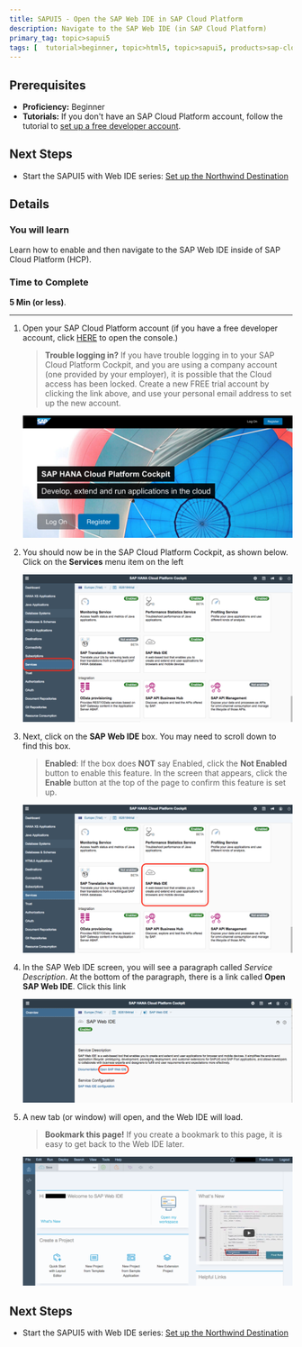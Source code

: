 ```yaml
---
title: SAPUI5 - Open the SAP Web IDE in SAP Cloud Platform
description: Navigate to the SAP Web IDE (in SAP Cloud Platform)
primary_tag: topic>sapui5
tags: [  tutorial>beginner, topic>html5, topic>sapui5, products>sap-cloud-platform ]
---
```

## Prerequisites  
 - **Proficiency:** Beginner
 - **Tutorials:** If you don't have an SAP Cloud Platform account, follow the tutorial to [set up a free developer account](http://www.sap.com/developer/tutorials/hcp-create-trial-account.html).

## Next Steps
 - Start the SAPUI5 with Web IDE series: [Set up the Northwind Destination](https://www.sap.com/developer/tutorials/hcp-create-destination.html)

## Details
### You will learn  
Learn how to enable and then navigate to the SAP Web IDE inside of SAP Cloud Platform (HCP).

### Time to Complete
**5 Min (or less)**.

---

1.  Open your SAP Cloud Platform account (if you have a free developer account, click [HERE](https://account.hanatrial.ondemand.com/) to open the console.)

    >**Trouble logging in?** If you have trouble logging in to your SAP Cloud Platform Cockpit, and you are using a company account (one provided by your employer), it is possible that the Cloud access has been locked.  Create a new FREE trial account by clicking the link above, and use your personal email address to set up the new account.

    ![SAP Cloud Platform Developer Account Login Screen](HCP_login_screen.png)

2.  You should now be in the SAP Cloud Platform Cockpit, as shown below.  Click on the **Services** menu item on the left

    ![SAP Cloud PlatformConsole - services button](services_button.png)

3.  Next, click on the **SAP Web IDE** box.  You may need to scroll down to find this box.

    >**Enabled**: If the box does **NOT** say Enabled, click the **Not Enabled** button to enable this feature.  In the screen that appears, click the **Enable** button at the top of the page to confirm this feature is set up.

    ![SAP Cloud PlatformConsole - services button](web_ide_box.png)

4.  In the SAP Web IDE screen, you will see a paragraph called *Service Description*.  At the bottom of the paragraph, there is a link called **Open SAP Web IDE**.  Click this link

    ![SAP Cloud PlatformConsole - services button](web_ide_detail_screen.png)

5.  A new tab (or window) will open, and the Web IDE will load.

    >**Bookmark this page!**  If you create a bookmark to this page, it is easy to get back to the Web IDE later.

    ![SAP Cloud PlatformConsole - services button](web_ide_start_screen.png)





## Next Steps
 - Start the SAPUI5 with Web IDE series: [Set up the Northwind Destination](https://www.sap.com/developer/tutorials/hcp-create-destination.html)
